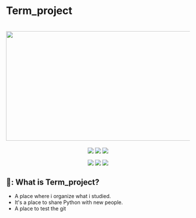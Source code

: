 # Term_project
<h1 align="center">
  <img src = "https://user-images.githubusercontent.com/81912557/146888339-1e64e901-51ce-4965-9a94-89460b835cb1.png" width="900" height="300"><br/>
</h1>
<p align="center"><img src = "https://img.shields.io/badge/Language-JAVA-black">
  <img src = "https://img.shields.io/badge/Language-JSP-yellow">
  <img src = "https://img.shields.io/badge/Language-JQUERY-green"></p>


<p align="center"><img src = "https://img.shields.io/badge/Language-ECLIPSE-purple">
  <img src = "https://img.shields.io/badge/Language-MYSQL-blue">
  <img src = "https://img.shields.io/badge/Language-Adobe Dreamwever-pink"></p>
  
## 🐧: What is Term_project?
- A place where i organize what i studied.
- It's a place to share Python with new people.
- A place to test the git
<br>
